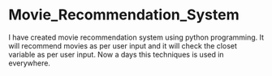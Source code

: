 # Movie_Recommendation_System
I have created movie recommendation system using python programming. It will recommend movies as per user input and it will check the closet variable as per user input. Now a days this techniques is used in everywhere.  
